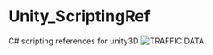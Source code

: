 # Unity_ScriptingRef
C# scripting references for unity3D
![TRAFFIC DATA](Unity_ScriptingRef/intropic.jpg)
